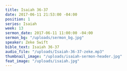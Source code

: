 ```yaml
---
title: Isaiah 36-37
date: 2017-06-11 21:53:00 -04:00
position: 1
series: Isaiah
week: 13
sermon_date: 2017-06-11 11:00:00 -04:00
sermon_bg: "/uploads/sermon_bg.jpg"
speaker: Zeke Swift
bible_text: Isaiah 36-37
audio_file: "/uploads/Isaiah-36-37-zeke.mp3"
thumbnail_image: "/uploads/isaiah-sermon-header.jpg"
feat_image: "/uploads/isaiah.jpg"
---
```


